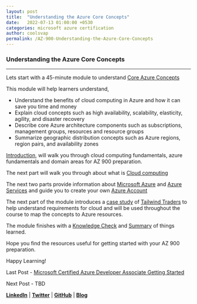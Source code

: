 ```yaml
---
layout: post
title:  "Understanding the Azure Core Concepts"
date:   2022-07-13 01:00:00 +0530
categories: microsoft azure certification
author: coolsvap
permalink: /AZ-900-Understanding-the-Azure-Core-Concepts
---
```

### Understanding the Azure Core Concepts
-------------------------------------

Lets start with a 45-minute module to understand [Core Azure Concepts](https://docs.microsoft.com/en-us/alearn/paths/az-900-describe-cloud-concepts/)

This module will help learners understand,

*   Understand the benefits of cloud computing in Azure and how it can save you time and money
*   Explain cloud concepts such as high availability, scalability, elasticity, agility, and disaster recovery
*   Describe core Azure architecture components such as subscriptions, management groups, resources and resource groups
*   Summarize geographic distribution concepts such as Azure regions, region pairs, and availability zones

[Introduction](https://docs.microsoft.com/en-us/learn/modules/intro-to-azure-fundamentals/introduction), will walk you through cloud computing fundamentals, azure fundamentals and domain areas for AZ 900 preparation.

The next part will walk you through about what is [Cloud computing](https://docs.microsoft.com/en-us/learn/modules/intro-to-azure-fundamentals/what-is-cloud-computing)

The next two parts provide information about [Microsoft Azure](https://docs.microsoft.com/en-us/learn/modules/intro-to-azure-fundamentals/what-is-microsoft-azure) and [Azure Services](https://docs.microsoft.com/en-us/learn/modules/intro-to-azure-fundamentals/tour-of-azure-services) and guide you to create your own [Azure Account](https://docs.microsoft.com/en-us/learn/modules/intro-to-azure-fundamentals/get-started-with-azure-accounts)

The next part of the module introduces a [case study](https://docs.microsoft.com/en-us/learn/modules/intro-to-azure-fundamentals/case-study-introduction) of [Tailwind Traders](https://www.tailwindtraders.com/) to help understand requirements for cloud and will be used throughout the course to map the concepts to Azure resources. 

The module finishes with a [Knowledge Check](https://docs.microsoft.com/en-us/learn/modules/intro-to-azure-fundamentals/knowledge-check) and [Summary](https://docs.microsoft.com/en-us/learn/modules/intro-to-azure-fundamentals/summary) of things learned.

Hope you find the resources useful for getting started with your AZ 900 preparation. 

Happy Learning!

Last Post - [Microsoft Certified Azure Developer Associate Getting Started](https://cloudnativehero.github.io/blog/Microsoft-Certified-Azure-Developer-Getting-Started)

Next Post - TBD

[**LinkedIn**](https://www.linkedin.com/company/cloudnativehero/) | [**Twitter**](https://twitter.com/cloudnativehero) | [**GitHub**](https://github.com/cloudnativehero/AZ-104-Prep) | [**Blog**](https://cloudnativehero.github.io/blog/)